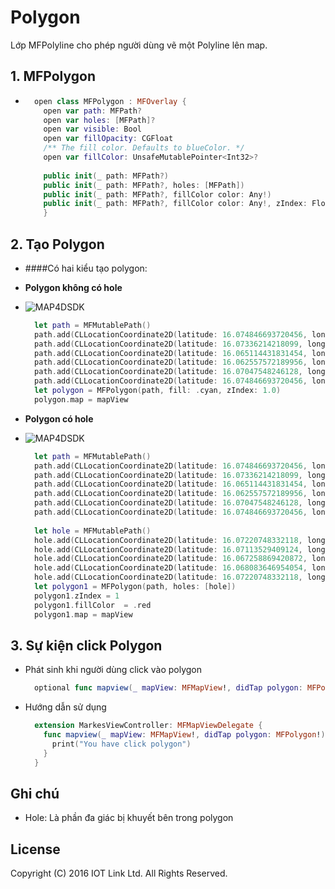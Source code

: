 # Polygon 
Lớp MFPolyline cho phép người dùng vẽ một Polyline lên map.


## 1. MFPolygon

  - 
    ```swift
      open class MFPolygon : MFOverlay {
        open var path: MFPath?
        open var holes: [MFPath]?
        open var visible: Bool
        open var fillOpacity: CGFloat
        /** The fill color. Defaults to blueColor. */
        open var fillColor: UnsafeMutablePointer<Int32>?
        
        public init(_ path: MFPath?)
        public init(_ path: MFPath?, holes: [MFPath])
        public init(_ path: MFPath?, fillColor color: Any!)
        public init(_ path: MFPath?, fillColor color: Any!, zIndex: Float)
        }
    ```

## 2. Tạo Polygon 

  - ####Có hai kiểu tạo polygon: 
  - **Polygon không có hole**
  
  - ![MAP4DSDK](https://raw.githubusercontent.com/iotlinkadmin/map4d-ios-sdk/master/docs/resource/5-polygon.png)
  
    ```swift
      let path = MFMutablePath()
      path.add(CLLocationCoordinate2D(latitude: 16.074846693720456, longitude: 108.22142601013184))
      path.add(CLLocationCoordinate2D(latitude: 16.07336214218099, longitude: 108.21292877197266))
      path.add(CLLocationCoordinate2D(latitude: 16.065114431831454, longitude: 108.21413040161133))
      path.add(CLLocationCoordinate2D(latitude: 16.062557572189956, longitude: 108.22125434875488))
      path.add(CLLocationCoordinate2D(latitude: 16.07047548246128, longitude: 108.22357177734375))
      path.add(CLLocationCoordinate2D(latitude: 16.074846693720456, longitude: 108.22142601013184))
      let polygon = MFPolygon(path, fill: .cyan, zIndex: 1.0)
      polygon.map = mapView
    ```
  - **Polygon có hole** 
  
  - ![MAP4DSDK](https://raw.githubusercontent.com/iotlinkadmin/map4d-ios-sdk/master/docs/resource/5-polygon-hole.png)
  
    ```swift
      let path = MFMutablePath()
      path.add(CLLocationCoordinate2D(latitude: 16.074846693720456, longitude: 108.22142601013184))
      path.add(CLLocationCoordinate2D(latitude: 16.07336214218099, longitude: 108.21292877197266))
      path.add(CLLocationCoordinate2D(latitude: 16.065114431831454, longitude: 108.21413040161133))
      path.add(CLLocationCoordinate2D(latitude: 16.062557572189956, longitude: 108.22125434875488))
      path.add(CLLocationCoordinate2D(latitude: 16.07047548246128, longitude: 108.22357177734375))
      path.add(CLLocationCoordinate2D(latitude: 16.074846693720456, longitude: 108.22142601013184))
      
      let hole = MFMutablePath()
      hole.add(CLLocationCoordinate2D(latitude: 16.07220748332118, longitude: 108.2197093963623))
      hole.add(CLLocationCoordinate2D(latitude: 16.07113529409124, longitude: 108.21524620056152))
      hole.add(CLLocationCoordinate2D(latitude: 16.067258869420872, longitude: 108.21764945983887))
      hole.add(CLLocationCoordinate2D(latitude: 16.068083646954054, longitude: 108.21996688842773))
      hole.add(CLLocationCoordinate2D(latitude: 16.07220748332118, longitude: 108.2197093963623))
      let polygon1 = MFPolygon(path, holes: [hole])
      polygon1.zIndex = 1
      polygon1.fillColor  = .red
      polygon1.map = mapView
    ``` 

## 3. Sự kiện click Polygon 

  - Phát sinh khi người dùng click vào polygon 
    ```swift
      optional func mapview(_ mapView: MFMapView!, didTap polygon: MFPolygon!)
    ```
  - Hướng dẫn sử dụng
    ```swift
      extension MarkesViewController: MFMapViewDelegate {
        func mapview(_ mapView: MFMapView!, didTap polygon: MFPolygon!) {
          print("You have click polygon")
        }
      }
    ```
    
## Ghi chú

 - Hole: Là phần đa giác bị khuyết bên trong polygon

License
-------

Copyright (C) 2016 IOT Link Ltd. All Rights Reserved.
